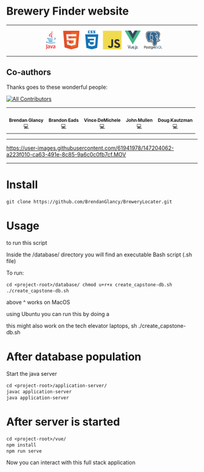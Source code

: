 # Brewery Finder website

---
<div align="center">
<img src="https://github.com/devicons/devicon/blob/master/icons/java/java-original-wordmark.svg" alt="Java" width="50" height="50"/>
<img src="https://github.com/devicons/devicon/blob/master/icons/html5/html5-original.svg" alt="HTML" width="50" height="50"/>
<img src="https://github.com/devicons/devicon/blob/master/icons/css3/css3-plain-wordmark.svg" alt="CSS" width="50" height="50"/>
<img src="https://github.com/devicons/devicon/blob/master/icons/javascript/javascript-original.svg" alt="JavaScript" width="50" height="50"/>
<img src="https://github.com/devicons/devicon/blob/master/icons/vuejs/vuejs-original-wordmark.svg" alt="VueJS" width="50" height="50"/>
<img src="https://github.com/devicons/devicon/blob/master/icons/postgresql/postgresql-original-wordmark.svg" alt="PostgreSQL" width="50" height="50"/>
</div>

---





## Co-authors

Thanks goes to these wonderful people:

[![All Contributors](https://img.shields.io/badge/all_contributors-5-orange.svg?style=flat-square)](#contributors-)
<table>
  <tr>
    <td align="center"><a href="https://github.com/BrendanGlancy"><img src="https://avatars.githubusercontent.com/u/61941978?v=4" width="100px;" alt=""/><br /><sub><b>Brendan Glancy</b></sub></a><br /><a title="Code">💻</a></a></td>
    <td align="center"><a href="https://github.com/Brandon-Eads"><img src="https://avatars.githubusercontent.com/u/72284442?v=4" width="100px;" alt=""/><br /><sub><b>Brandon Eads</b></sub></a><br /><a title="Code">💻</a></td>
    <td align="center"><a href="https://github.com/v-demichele"><img src="https://avatars.githubusercontent.com/u/62919992?v=4" width="100px;" alt=""/><br /><sub><b>Vince DeMichele</b></sub></a><br /><a title="Code">💻</a> </a></td>
    <td align="center"><a href="https://github.com/JohnPatrickMullen"><img src="https://avatars.githubusercontent.com/u/70601152?v=4" width="100px;" alt=""/><br /><sub><b>John Mullen</b></sub></a><br /><a title="Code">💻</a></td>
    <td align="center"><a href="https://github.com/Kautzmad"><img src="https://avatars.githubusercontent.com/u/46768512?v=4" width="100px;" alt=""/><br /><sub><b>Doug Kautzman</b></sub></a><br /><a title="Code">💻</a></td>
  </tr>
</table>

---
https://user-images.githubusercontent.com/61941978/147204062-a223f010-ca63-491e-8c85-9a6c0c0fb7cf.MOV

---

# Install

```
git clone https://github.com/BrendanGlancy/BreweryLocater.git
```

# Usage
to run this script

Inside the /database/ directory you will find an executable Bash script (.sh file)

To run:
```console
cd <project-root>/database/ chmod u+r+x create_capstone-db.sh ./create_capstone-db.sh
```
above ^ works on MacOS

using Ubuntu you can run this by doing a

this might also work on the tech elevator laptops, sh ./create_capstone-db.sh

# After database population

Start the java server

```console
cd <project-root>/application-server/
javac application-server
java application-server
```

# After server is started

```console
cd <project-root>/vue/
npm install
npm run serve
```
Now you can interact with this full stack application
